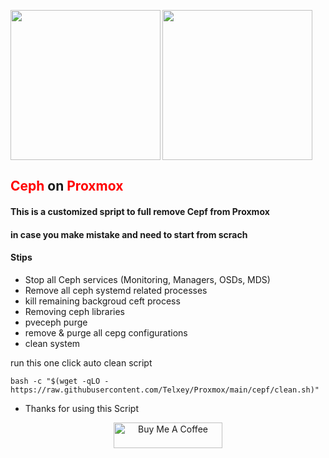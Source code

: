 </p>
<img align="left" width="240" height="240" src="https://github.com/Telxey/Proxmox/assets/131807761/909846c0-fdbb-43b4-9ee5-0f938eed40ac"> 
<img align="center" width="240" height="240" src="https://ceph.io/assets/bitmaps/Ceph_Logo_Stacked_RGB_Reversed_120411_fa.png">
</p>

##  <span style='color: red;'>Ceph</span> on <span style='color: red;'>Proxmox</span>
#### This is a customized spript to full remove Cepf from Proxmox 
#### in case you make mistake and need to start from scrach

#### Stips

- Stop all Ceph services (Monitoring, Managers, OSDs, MDS) 
- Remove all ceph systemd related processes
- kill remaining backgroud ceft process
- Removing ceph libraries
- pveceph purge
- remove & purge all cepg configurations
- clean system

 run this one click auto clean script 

    bash -c "$(wget -qLO - https://raw.githubusercontent.com/Telxey/Proxmox/main/cepf/clean.sh)"


-  Thanks for using this Script

<p align="center">
   <a href="https://www.buymeacoffee.com/telxey" target="_blank"><img src="https://cdn.buymeacoffee.com/buttons/default-orange.png" alt="Buy Me A Coffee" height="41" width="174"></a>
</p>

